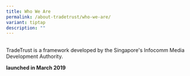 ```yaml
---
title: Who We Are
permalink: /about-tradetrust/who-we-are/
variant: tiptap
description: ""
---
```

<h2></h2><p>TradeTrust is a framework developed by the Singapore's Infocomm Media Development Authority.</p><p><strong> launched in March 2019 </strong></p><p></p>